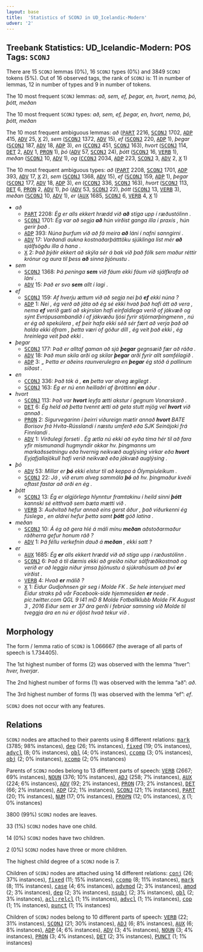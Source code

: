 ```yaml
---
layout: base
title:  'Statistics of SCONJ in UD_Icelandic-Modern'
udver: '2'
---
```


## Treebank Statistics: UD_Icelandic-Modern: POS Tags: `SCONJ`

There are 15 `SCONJ` lemmas (0%), 16 `SCONJ` types (0%) and 3849 `SCONJ` tokens (5%).
Out of 16 observed tags, the rank of `SCONJ` is: 11 in number of lemmas, 12 in number of types and 9 in number of tokens.

The 10 most frequent `SCONJ` lemmas: <em>að, sem, ef, þegar, en, hvort, nema, þó, þótt, meðan</em>

The 10 most frequent `SCONJ` types:  <em>að, sem, ef, þegar, en, hvort, nema, þó, þótt, meðan</em>

The 10 most frequent ambiguous lemmas: <em>að</em> (<tt><a href="is_modern-pos-PART.html">PART</a></tt> 2216, <tt><a href="is_modern-pos-SCONJ.html">SCONJ</a></tt> 1702, <tt><a href="is_modern-pos-ADP.html">ADP</a></tt> 415, <tt><a href="is_modern-pos-ADV.html">ADV</a></tt> 25, <tt><a href="is_modern-pos-X.html">X</a></tt> 2), <em>sem</em> (<tt><a href="is_modern-pos-SCONJ.html">SCONJ</a></tt> 1372, <tt><a href="is_modern-pos-ADV.html">ADV</a></tt> 15), <em>ef</em> (<tt><a href="is_modern-pos-SCONJ.html">SCONJ</a></tt> 220, <tt><a href="is_modern-pos-ADP.html">ADP</a></tt> 1), <em>þegar</em> (<tt><a href="is_modern-pos-SCONJ.html">SCONJ</a></tt> 187, <tt><a href="is_modern-pos-ADV.html">ADV</a></tt> 18, <tt><a href="is_modern-pos-ADP.html">ADP</a></tt> 3), <em>en</em> (<tt><a href="is_modern-pos-CCONJ.html">CCONJ</a></tt> 451, <tt><a href="is_modern-pos-SCONJ.html">SCONJ</a></tt> 163), <em>hvort</em> (<tt><a href="is_modern-pos-SCONJ.html">SCONJ</a></tt> 114, <tt><a href="is_modern-pos-DET.html">DET</a></tt> 2, <tt><a href="is_modern-pos-ADV.html">ADV</a></tt> 1, <tt><a href="is_modern-pos-PRON.html">PRON</a></tt> 1), <em>þó</em> (<tt><a href="is_modern-pos-ADV.html">ADV</a></tt> 57, <tt><a href="is_modern-pos-SCONJ.html">SCONJ</a></tt> 24), <em>þótt</em> (<tt><a href="is_modern-pos-SCONJ.html">SCONJ</a></tt> 16, <tt><a href="is_modern-pos-VERB.html">VERB</a></tt> 1), <em>meðan</em> (<tt><a href="is_modern-pos-SCONJ.html">SCONJ</a></tt> 10, <tt><a href="is_modern-pos-ADV.html">ADV</a></tt> 1), <em>og</em> (<tt><a href="is_modern-pos-CCONJ.html">CCONJ</a></tt> 2034, <tt><a href="is_modern-pos-ADP.html">ADP</a></tt> 223, <tt><a href="is_modern-pos-SCONJ.html">SCONJ</a></tt> 3, <tt><a href="is_modern-pos-ADV.html">ADV</a></tt> 2, <tt><a href="is_modern-pos-X.html">X</a></tt> 1)

The 10 most frequent ambiguous types:  <em>að</em> (<tt><a href="is_modern-pos-PART.html">PART</a></tt> 2208, <tt><a href="is_modern-pos-SCONJ.html">SCONJ</a></tt> 1701, <tt><a href="is_modern-pos-ADP.html">ADP</a></tt> 393, <tt><a href="is_modern-pos-ADV.html">ADV</a></tt> 17, <tt><a href="is_modern-pos-X.html">X</a></tt> 2), <em>sem</em> (<tt><a href="is_modern-pos-SCONJ.html">SCONJ</a></tt> 1368, <tt><a href="is_modern-pos-ADV.html">ADV</a></tt> 15), <em>ef</em> (<tt><a href="is_modern-pos-SCONJ.html">SCONJ</a></tt> 159, <tt><a href="is_modern-pos-ADP.html">ADP</a></tt> 1), <em>þegar</em> (<tt><a href="is_modern-pos-SCONJ.html">SCONJ</a></tt> 177, <tt><a href="is_modern-pos-ADV.html">ADV</a></tt> 18, <tt><a href="is_modern-pos-ADP.html">ADP</a></tt> 3), <em>en</em> (<tt><a href="is_modern-pos-CCONJ.html">CCONJ</a></tt> 336, <tt><a href="is_modern-pos-SCONJ.html">SCONJ</a></tt> 163), <em>hvort</em> (<tt><a href="is_modern-pos-SCONJ.html">SCONJ</a></tt> 113, <tt><a href="is_modern-pos-DET.html">DET</a></tt> 6, <tt><a href="is_modern-pos-PRON.html">PRON</a></tt> 2, <tt><a href="is_modern-pos-ADV.html">ADV</a></tt> 1), <em>þó</em> (<tt><a href="is_modern-pos-ADV.html">ADV</a></tt> 53, <tt><a href="is_modern-pos-SCONJ.html">SCONJ</a></tt> 22), <em>þótt</em> (<tt><a href="is_modern-pos-SCONJ.html">SCONJ</a></tt> 13, <tt><a href="is_modern-pos-VERB.html">VERB</a></tt> 3), <em>meðan</em> (<tt><a href="is_modern-pos-SCONJ.html">SCONJ</a></tt> 10, <tt><a href="is_modern-pos-ADV.html">ADV</a></tt> 1), <em>er</em> (<tt><a href="is_modern-pos-AUX.html">AUX</a></tt> 1685, <tt><a href="is_modern-pos-SCONJ.html">SCONJ</a></tt> 6, <tt><a href="is_modern-pos-VERB.html">VERB</a></tt> 4, <tt><a href="is_modern-pos-X.html">X</a></tt> 1)


* <em>að</em>
  * <tt><a href="is_modern-pos-PART.html">PART</a></tt> 2208: <em>Ég er alls ekkert hrædd við <b>að</b> stíga upp í ræðustólinn .</em>
  * <tt><a href="is_modern-pos-SCONJ.html">SCONJ</a></tt> 1701: <em>Ég var að segja <b>að</b> hún virðist ganga illa í praxís , hún gerir það .</em>
  * <tt><a href="is_modern-pos-ADP.html">ADP</a></tt> 393: <em>Núna þurfum við að fá meira <b>að</b> láni í nafni sanngirni .</em>
  * <tt><a href="is_modern-pos-ADV.html">ADV</a></tt> 17: <em>Varðandi aukna kostnaðarþátttöku sjúklinga líst mér <b>að</b> sjálfsögðu illa á hana .</em>
  * <tt><a href="is_modern-pos-X.html">X</a></tt> 2: <em>Það þýðir ekkert að skýla sér á bak við það fólk sem maður réttir krónur og aura til þess <b>að</b> sinna þjónustu .</em>
* <em>sem</em>
  * <tt><a href="is_modern-pos-SCONJ.html">SCONJ</a></tt> 1368: <em>Þá peninga <b>sem</b> við fáum ekki fáum við sjálfkrafa að láni .</em>
  * <tt><a href="is_modern-pos-ADV.html">ADV</a></tt> 15: <em>Það er svo <b>sem</b> allt í lagi .</em>
* <em>ef</em>
  * <tt><a href="is_modern-pos-SCONJ.html">SCONJ</a></tt> 159: <em>Af hverju ættum við að segja nei þá <b>ef</b> ekki núna ?</em>
  * <tt><a href="is_modern-pos-ADP.html">ADP</a></tt> 1: <em>Nei , ég verð að játa að ég sé ekki hvað það hafi átt að vera , nema <b>ef</b> verið gæti að skýrslan hafi einfaldlega verið of jákvæð og sýnt Evrópusambandið í of jákvæðu ljósi fyrir stjórnarþingmenn , nú er ég að spekúlera , ef þeir hafa ekki séð sér fært að verja það að halda ekki áfram , þetta væri of góður díll , ég veit það ekki , ég hreinlega veit það ekki .</em>
* <em>þegar</em>
  * <tt><a href="is_modern-pos-SCONJ.html">SCONJ</a></tt> 177: <em>Það er alltaf gaman að sjá <b>þegar</b> gegnsæið fær að ráða .</em>
  * <tt><a href="is_modern-pos-ADV.html">ADV</a></tt> 18: <em>Það mun skila arði og skilar <b>þegar</b> arði fyrir allt samfélagið .</em>
  * <tt><a href="is_modern-pos-ADP.html">ADP</a></tt> 3: <em>„ Þetta er aðeins raunverulegra en <b>þegar</b> ég stóð á pallinum síðast .</em>
* <em>en</em>
  * <tt><a href="is_modern-pos-CCONJ.html">CCONJ</a></tt> 336: <em>Það tók á , <b>en</b> þetta var alveg ægilegt .</em>
  * <tt><a href="is_modern-pos-SCONJ.html">SCONJ</a></tt> 163: <em>Ég er nú enn heillaðri af íþróttinni <b>en</b> áður .</em>
* <em>hvort</em>
  * <tt><a href="is_modern-pos-SCONJ.html">SCONJ</a></tt> 113: <em>Það var <b>hvort</b> leyfa ætti akstur í gegnum Vonarskarð .</em>
  * <tt><a href="is_modern-pos-DET.html">DET</a></tt> 6: <em>Ég held að þetta tvennt ætti að geta stutt mjög vel <b>hvort</b> við annað .</em>
  * <tt><a href="is_modern-pos-PRON.html">PRON</a></tt> 2: <em>Sigurvegarinn í þeirri viðureign mætir annað <b>hvort</b> BATE Borisov frá Hvíta-Rússlandi í næstu umferð eða SJK Seinäjoki frá Finnlandi .</em>
  * <tt><a href="is_modern-pos-ADV.html">ADV</a></tt> 1: <em>Virðulegi forseti . Ég ætla nú ekki að eyða tíma hér til að fara yfir mismunandi hugmyndir okkar hv. þingmanns um markaðssetningu eða hvernig neikvæð auglýsing virkar eða <b>hvort</b> Eyjafjallajökull hafi verið neikvæð eða jákvæð auglýsing .</em>
* <em>þó</em>
  * <tt><a href="is_modern-pos-ADV.html">ADV</a></tt> 53: <em>Millar er <b>þó</b> ekki elstur til að keppa á Ólympíuleikum .</em>
  * <tt><a href="is_modern-pos-SCONJ.html">SCONJ</a></tt> 22: <em>Já , við erum alveg sammála <b>þó</b> að hv. þingmaður kveði oftast fastar að orði en ég .</em>
* <em>þótt</em>
  * <tt><a href="is_modern-pos-SCONJ.html">SCONJ</a></tt> 13: <em>Ég er algjörlega hlynntur framtakinu í heild sinni <b>þótt</b> kannski sé eitthvað sem bæta mætti við .</em>
  * <tt><a href="is_modern-pos-VERB.html">VERB</a></tt> 3: <em>Auðvitað hefur annað eins gerst áður , það viðurkenni ég fúslega , en aldrei hefur þetta samt <b>þótt</b> góð latína .</em>
* <em>meðan</em>
  * <tt><a href="is_modern-pos-SCONJ.html">SCONJ</a></tt> 10: <em>Á ég að gera hlé á máli mínu <b>meðan</b> aðstoðarmaður ráðherra gefur honum ráð ?</em>
  * <tt><a href="is_modern-pos-ADV.html">ADV</a></tt> 1: <em>Þá féllu verkefnin dauð á <b>meðan</b> , ekki satt ?</em>
* <em>er</em>
  * <tt><a href="is_modern-pos-AUX.html">AUX</a></tt> 1685: <em>Ég <b>er</b> alls ekkert hrædd við að stíga upp í ræðustólinn .</em>
  * <tt><a href="is_modern-pos-SCONJ.html">SCONJ</a></tt> 6: <em>Það á til dæmis ekki að greiða niður sálfræðikostnað og verið er að leggja niður ýmsa þjónustu á sjúkrahúsum að því <b>er</b> virðist .</em>
  * <tt><a href="is_modern-pos-VERB.html">VERB</a></tt> 4: <em>Hvað <b>er</b> málið ?</em>
  * <tt><a href="is_modern-pos-X.html">X</a></tt> 1: <em>Eidur Gudjohnsen gir seg i Molde FK . Se hele intervjuet med Eidur straks på vår Facebook-side hjemmesiden <b>er</b> nede . pic.twitter.com QGL 9 I41 mD 8 Molde Fotballklubb Molde FK August 3 , 2016 Eiður sem er 37 ára gerði í febrúar samning við Molde til tveggja ára en nú er óljóst hvað tekur við .</em>

## Morphology

The form / lemma ratio of `SCONJ` is 1.066667 (the average of all parts of speech is 1.734405).

The 1st highest number of forms (2) was observed with the lemma “hver”: <em>hver, hverjar</em>.

The 2nd highest number of forms (1) was observed with the lemma “að”: <em>að</em>.

The 3rd highest number of forms (1) was observed with the lemma “ef”: <em>ef</em>.

`SCONJ` does not occur with any features.


## Relations

`SCONJ` nodes are attached to their parents using 8 different relations: <tt><a href="is_modern-dep-mark.html">mark</a></tt> (3785; 98% instances), <tt><a href="is_modern-dep-dep.html">dep</a></tt> (26; 1% instances), <tt><a href="is_modern-dep-fixed.html">fixed</a></tt> (19; 0% instances), <tt><a href="is_modern-dep-advcl.html">advcl</a></tt> (8; 0% instances), <tt><a href="is_modern-dep-obl.html">obl</a></tt> (4; 0% instances), <tt><a href="is_modern-dep-ccomp.html">ccomp</a></tt> (3; 0% instances), <tt><a href="is_modern-dep-obj.html">obj</a></tt> (2; 0% instances), <tt><a href="is_modern-dep-xcomp.html">xcomp</a></tt> (2; 0% instances)

Parents of `SCONJ` nodes belong to 13 different parts of speech: <tt><a href="is_modern-pos-VERB.html">VERB</a></tt> (2667; 69% instances), <tt><a href="is_modern-pos-NOUN.html">NOUN</a></tt> (376; 10% instances), <tt><a href="is_modern-pos-ADJ.html">ADJ</a></tt> (258; 7% instances), <tt><a href="is_modern-pos-AUX.html">AUX</a></tt> (224; 6% instances), <tt><a href="is_modern-pos-ADV.html">ADV</a></tt> (92; 2% instances), <tt><a href="is_modern-pos-PRON.html">PRON</a></tt> (73; 2% instances), <tt><a href="is_modern-pos-DET.html">DET</a></tt> (66; 2% instances), <tt><a href="is_modern-pos-ADP.html">ADP</a></tt> (22; 1% instances), <tt><a href="is_modern-pos-SCONJ.html">SCONJ</a></tt> (21; 1% instances), <tt><a href="is_modern-pos-PART.html">PART</a></tt> (20; 1% instances), <tt><a href="is_modern-pos-NUM.html">NUM</a></tt> (17; 0% instances), <tt><a href="is_modern-pos-PROPN.html">PROPN</a></tt> (12; 0% instances), <tt><a href="is_modern-pos-X.html">X</a></tt> (1; 0% instances)

3800 (99%) `SCONJ` nodes are leaves.

33 (1%) `SCONJ` nodes have one child.

14 (0%) `SCONJ` nodes have two children.

2 (0%) `SCONJ` nodes have three or more children.

The highest child degree of a `SCONJ` node is 7.

Children of `SCONJ` nodes are attached using 14 different relations: <tt><a href="is_modern-dep-conj.html">conj</a></tt> (26; 37% instances), <tt><a href="is_modern-dep-fixed.html">fixed</a></tt> (11; 15% instances), <tt><a href="is_modern-dep-ccomp.html">ccomp</a></tt> (8; 11% instances), <tt><a href="is_modern-dep-mark.html">mark</a></tt> (8; 11% instances), <tt><a href="is_modern-dep-case.html">case</a></tt> (4; 6% instances), <tt><a href="is_modern-dep-advmod.html">advmod</a></tt> (2; 3% instances), <tt><a href="is_modern-dep-amod.html">amod</a></tt> (2; 3% instances), <tt><a href="is_modern-dep-dep.html">dep</a></tt> (2; 3% instances), <tt><a href="is_modern-dep-nsubj.html">nsubj</a></tt> (2; 3% instances), <tt><a href="is_modern-dep-obl.html">obl</a></tt> (2; 3% instances), <tt><a href="is_modern-dep-acl-relcl.html">acl:relcl</a></tt> (1; 1% instances), <tt><a href="is_modern-dep-advcl.html">advcl</a></tt> (1; 1% instances), <tt><a href="is_modern-dep-cop.html">cop</a></tt> (1; 1% instances), <tt><a href="is_modern-dep-punct.html">punct</a></tt> (1; 1% instances)

Children of `SCONJ` nodes belong to 10 different parts of speech: <tt><a href="is_modern-pos-VERB.html">VERB</a></tt> (22; 31% instances), <tt><a href="is_modern-pos-SCONJ.html">SCONJ</a></tt> (21; 30% instances), <tt><a href="is_modern-pos-ADJ.html">ADJ</a></tt> (6; 8% instances), <tt><a href="is_modern-pos-AUX.html">AUX</a></tt> (6; 8% instances), <tt><a href="is_modern-pos-ADP.html">ADP</a></tt> (4; 6% instances), <tt><a href="is_modern-pos-ADV.html">ADV</a></tt> (3; 4% instances), <tt><a href="is_modern-pos-NOUN.html">NOUN</a></tt> (3; 4% instances), <tt><a href="is_modern-pos-PRON.html">PRON</a></tt> (3; 4% instances), <tt><a href="is_modern-pos-DET.html">DET</a></tt> (2; 3% instances), <tt><a href="is_modern-pos-PUNCT.html">PUNCT</a></tt> (1; 1% instances)

